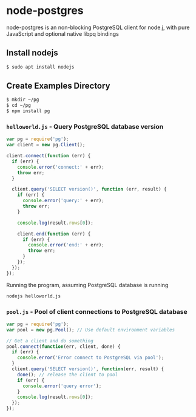 # node-postgres

node-postgres is an non-blocking PostgreSQL client for node.j, with pure JavaScript and optional native libpq bindings

## Install nodejs

```sh
$ sudo apt install nodejs
```

## Create Examples Directory

```sh
$ mkdir ~/pg
$ cd ~/pg
$ npm install pg
```

### ```helloworld.js``` - Query PostgreSQL database version

```js
var pg = require('pg');
var client = new pg.Client();

client.connect(function (err) {
  if (err) {
    console.error('connect:' + err);
    throw err;
  }

  client.query('SELECT version()', function (err, result) {
    if (err) {
      console.error('query:' + err);
      throw err;
    }

    console.log(result.rows[0]);

    client.end(function (err) {
      if (err) {
        console.error('end:' + err);
        throw err;
      }
    });
  });
});
```

Running the program, assuming PostgreSQL database is running

```sh
nodejs helloworld.js
```

### ```pool.js``` - Pool of client connections to PostgreSQL database

```js
var pg = require('pg');
var pool = new pg.Pool(); // Use default environment variables

// Get a client and do something
pool.connect(function(err, client, done) {
  if (err) {
    console.error('Error connect to PostgreSQL via pool');
  }
  client.query('SELECT version()', function(err, result) {
    done(); // release the client to pool
    if (err) {
      console.error('query error');
    }
    console.log(result.rows[0]);
  });
});
```
